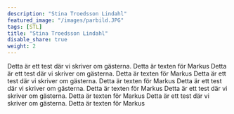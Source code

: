```yaml
---
description: "Stina Troedsson Lindahl"
featured_image: "/images/parbild.JPG"
tags: [STL]
title: "Stina Troedsson Lindahl"
disable_share: true
weight: 2
---
```


Detta är ett test där vi skriver om gästerna. Detta är texten för Markus
Detta är ett test där vi skriver om gästerna. Detta är texten för Markus
Detta är ett test där vi skriver om gästerna. Detta är texten för Markus
Detta är ett test där vi skriver om gästerna. Detta är texten för Markus
Detta är ett test där vi skriver om gästerna. Detta är texten för Markus
Detta är ett test där vi skriver om gästerna. Detta är texten för Markus